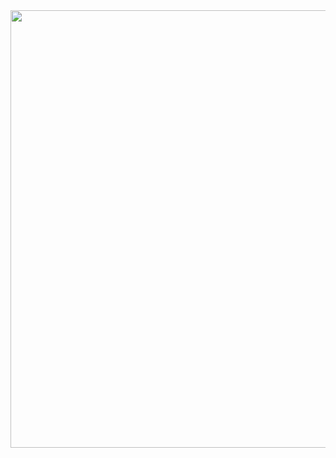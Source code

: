 <img src="https://github.com/SevenworksDev/MusicPlusPlus/assets/91027492/2986d614-d0c6-4d9e-93bf-208bf7bb6112" width="700px">
